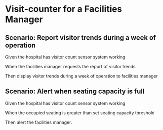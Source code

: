 # Visit-counter for a Facilities Manager

## Scenario: Report visitor trends during a week of operation

  Given the hospital has visitor count sensor system working
  
  When the facilities manager requests the report of visitor trends
  
  Then display visitor trends during a week of operation to facilities manager

## Scenario: Alert when seating capacity is full

  Given the hospital has visitor count sensor system working
  
  When the occupied seating is greater than set seating capacity threshold
  
  Then alert the facilities manager.
